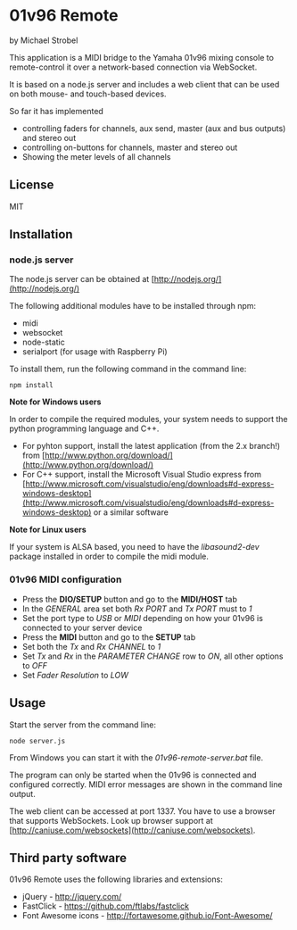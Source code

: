 # 01v96 Remote

by Michael Strobel

This application is a MIDI bridge to the Yamaha 01v96 mixing console to remote-control it over a network-based connection via WebSocket.

It is based on a node.js server and includes a web client that can be used on both mouse- and touch-based devices.

So far it has implemented

-	controlling faders for channels, aux send, master (aux and bus outputs) and stereo out
-	controlling on-buttons for channels, master and stereo out
-	Showing the meter levels of all channels


## License

MIT

## Installation

### node.js server

The node.js server can be obtained at [http://nodejs.org/](http://nodejs.org/)

The following additional modules have to be installed through npm:

-	midi
-	websocket
-	node-static
-   serialport (for usage with Raspberry Pi)

To install them, run the following command in the command line:

	npm install

**Note for Windows users**

In order to compile the required modules, your system needs to support the python programming language and C++.

-	For pyhton support, install the latest application (from the 2.x branch!) from [http://www.python.org/download/](http://www.python.org/download/)
-	For C++ support, install the Microsoft Visual Studio express from [http://www.microsoft.com/visualstudio/eng/downloads#d-express-windows-desktop](http://www.microsoft.com/visualstudio/eng/downloads#d-express-windows-desktop) or a similar software

**Note for Linux users**

If your system is ALSA based, you need to have the *libasound2-dev* package installed in order to compile the midi module.



### 01v96 MIDI configuration

-	Press the **DIO/SETUP** button and go to the **MIDI/HOST** tab
-	In the *GENERAL* area set both *Rx PORT* and *Tx PORT* must to *1*
-	Set the port type to *USB* or *MIDI* depending on how your 01v96 is connected to your server device
-	Press the **MIDI** button and go to the **SETUP** tab
-	Set both the *Tx* and *Rx CHANNEL* to *1*
-	Set *Tx* and *Rx* in the *PARAMETER CHANGE* row to *ON*, all other options to *OFF*
-	Set *Fader Resolution* to *LOW*


## Usage

Start the server from the command line:

	node server.js


From Windows you can start it with the *01v96-remote-server.bat* file.

The program can only be started when the 01v96 is connected and configured correctly. MIDI error messages are shown in the command line output.

The web client can be accessed at port 1337. You have to use a browser that supports WebSockets. Look up browser support at [http://caniuse.com/websockets](http://caniuse.com/websockets).


## Third party software

01v96 Remote uses the following libraries and extensions:

-	jQuery -  http://jquery.com/
-	FastClick - https://github.com/ftlabs/fastclick
-	Font Awesome icons - http://fortawesome.github.io/Font-Awesome/
